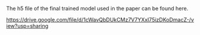 The h5 file of the final trained model used in the paper can be found here.

https://drive.google.com/file/d/1cWavQbDUkCMz7V7YXxI75izDKoDmacZ-/view?usp=sharing

